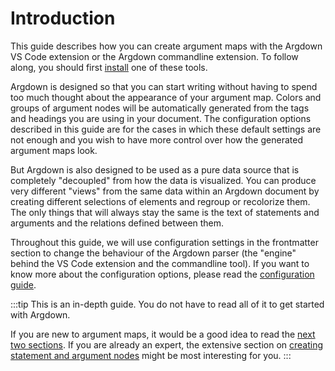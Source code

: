 # Introduction

This guide describes how you can create argument maps with the Argdown VS Code extension or the Argdown commandline extension. To follow along, you should first [install](/guide/) one of these tools.

Argdown is designed so that you can start writing without having to spend too much thought about the appearance of your argument map. Colors and groups of argument nodes will be automatically generated from the tags and headings you are using in your document. The configuration options described in this guide are for the cases in which these default settings are not enough and you wish to have more control over how the generated argument maps look.

But Argdown is also designed to be used as a pure data source that is completely "decoupled" from how the data is visualized. You can produce very different "views" from the same data within an Argdown document by creating different selections of elements and regroup or recolorize them. The only things that will always stay the same is the text of statements and arguments and the relations defined between them.

Throughout this guide, we will use configuration settings in the frontmatter section to change the behaviour of the Argdown parser (the "engine" behind the VS Code extension and the commandline tool). If you want to know more about the configuration options, please read the [configuration guide](/guide/configuration-introduction.html).

:::tip
This is an in-depth guide. You do not have to read all of it to get started with Argdown.

If you are new to argument maps, it would be a good idea to read the [next two sections](/guide/elements-of-an-argument-map.html). If you are already an expert, the extensive section on [creating statement and argument nodes](/guide/creating-statement-and-argument-nodes.html) might be most interesting for you.
:::
